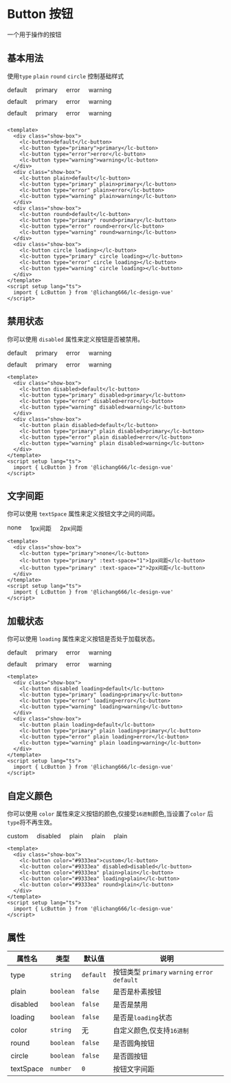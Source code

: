 # Button 按钮

一个用于操作的按钮

## 基本用法

使用`type` `plain` `round` `circle` 控制基础样式

<lc-card style="width:100%">
    <div class="show-box">
        <lc-button>default</lc-button>
        <lc-button type="primary">primary</lc-button>
        <lc-button type="error">error</lc-button>
        <lc-button type="warning">warning</lc-button>
    </div>
    <div class="show-box">
        <lc-button plain>default</lc-button>
        <lc-button type="primary" plain>primary</lc-button>
        <lc-button type="error" plain>error</lc-button>
        <lc-button type="warning" plain>warning</lc-button>
    </div>
    <div class="show-box">
        <lc-button round>default</lc-button>
        <lc-button type="primary" round>primary</lc-button>
        <lc-button type="error" round>error</lc-button>
        <lc-button type="warning" round>warning</lc-button>
    </div>
    <div class="show-box">
        <lc-button circle loading></lc-button>
        <lc-button type="primary" circle loading></lc-button>
        <lc-button type="error" circle loading></lc-button>
        <lc-button type="warning" circle loading></lc-button>
    </div>
</lc-card>

<script setup lang="ts">
    import {LcButton,LcCard} from '@lichang666/lc-design-vue'
</script>

```vue
<template>
  <div class="show-box">
    <lc-button>default</lc-button>
    <lc-button type="primary">primary</lc-button>
    <lc-button type="error">error</lc-button>
    <lc-button type="warning">warning</lc-button>
  </div>
  <div class="show-box">
    <lc-button plain>default</lc-button>
    <lc-button type="primary" plain>primary</lc-button>
    <lc-button type="error" plain>error</lc-button>
    <lc-button type="warning" plain>warning</lc-button>
  </div>
  <div class="show-box">
    <lc-button round>default</lc-button>
    <lc-button type="primary" round>primary</lc-button>
    <lc-button type="error" round>error</lc-button>
    <lc-button type="warning" round>warning</lc-button>
  </div>
  <div class="show-box">
    <lc-button circle loading></lc-button>
    <lc-button type="primary" circle loading></lc-button>
    <lc-button type="error" circle loading></lc-button>
    <lc-button type="warning" circle loading></lc-button>
  </div>
</template>
<script setup lang="ts">
  import { LcButton } from '@lichang666/lc-design-vue'
</script>
```

## 禁用状态

你可以使用 `disabled` 属性来定义按钮是否被禁用。

<lc-card style="width:100%">
    <div class="show-box">
        <lc-button disabled>default</lc-button>
        <lc-button type="primary" disabled>primary</lc-button>
        <lc-button type="error" disabled>error</lc-button>
        <lc-button type="warning" disabled>warning</lc-button>
    </div>
     <div class="show-box">
        <lc-button plain disabled>default</lc-button>
        <lc-button type="primary" plain disabled>primary</lc-button>
        <lc-button type="error" plain disabled>error</lc-button>
        <lc-button type="warning" plain disabled>warning</lc-button>
    </div>
</lc-card>

```vue
<template>
  <div class="show-box">
    <lc-button disabled>default</lc-button>
    <lc-button type="primary" disabled>primary</lc-button>
    <lc-button type="error" disabled>error</lc-button>
    <lc-button type="warning" disabled>warning</lc-button>
  </div>
  <div class="show-box">
    <lc-button plain disabled>default</lc-button>
    <lc-button type="primary" plain disabled>primary</lc-button>
    <lc-button type="error" plain disabled>error</lc-button>
    <lc-button type="warning" plain disabled>warning</lc-button>
  </div>
</template>
<script setup lang="ts">
  import { LcButton } from '@lichang666/lc-design-vue'
</script>
```

## 文字间距

你可以使用 `textSpace` 属性来定义按钮文字之间的间距。
<lc-card style="width:100%">

<div class="show-box">
    <lc-button type="primary">none</lc-button>
    <lc-button type="primary" :text-space="1">1px间距</lc-button>
    <lc-button type="primary" :text-space="2">2px间距</lc-button>
</div>

</lc-card>

```vue
<template>
  <div class="show-box">
    <lc-button type="primary">none</lc-button>
    <lc-button type="primary" :text-space="1">1px间距</lc-button>
    <lc-button type="primary" :text-space="2">2px间距</lc-button>
  </div>
</template>
<script setup lang="ts">
  import { LcButton } from '@lichang666/lc-design-vue'
</script>
```

## 加载状态

你可以使用 `loading` 属性来定义按钮是否处于加载状态。

<lc-card style="width:100%">
    <div class="show-box">
        <lc-button disabled loading>default</lc-button>
        <lc-button type="primary" loading>primary</lc-button>
        <lc-button type="error" loading>error</lc-button>
        <lc-button type="warning" loading>warning</lc-button>
    </div>
    <div class="show-box">
        <lc-button plain loading>default</lc-button>
        <lc-button type="primary" plain loading>primary</lc-button>
        <lc-button type="error" plain loading>error</lc-button>
        <lc-button type="warning" plain loading>warning</lc-button>
    </div>
</lc-card>

```vue
<template>
  <div class="show-box">
    <lc-button disabled loading>default</lc-button>
    <lc-button type="primary" loading>primary</lc-button>
    <lc-button type="error" loading>error</lc-button>
    <lc-button type="warning" loading>warning</lc-button>
  </div>
  <div class="show-box">
    <lc-button plain loading>default</lc-button>
    <lc-button type="primary" plain loading>primary</lc-button>
    <lc-button type="error" plain loading>error</lc-button>
    <lc-button type="warning" plain loading>warning</lc-button>
  </div>
</template>
<script setup lang="ts">
  import { LcButton } from '@lichang666/lc-design-vue'
</script>
```

## 自定义颜色

你可以使用 `color` 属性来定义按钮的颜色,仅接受`16进制`颜色,当设置了`color` 后 `type`将不再生效。

<lc-card style="width:100%">
    <div class="show-box">
        <lc-button color="#9333ea">custom</lc-button>
        <lc-button color="#9333ea" disabled>disabled</lc-button>
        <lc-button color="#9333ea" plain>plain</lc-button>
        <lc-button color="#9333ea" loading>plain</lc-button>
        <lc-button color="#9333ea" round>plain</lc-button>
    </div>
</lc-card>

```vue
<template>
  <div class="show-box">
    <lc-button color="#9333ea">custom</lc-button>
    <lc-button color="#9333ea" disabled>disabled</lc-button>
    <lc-button color="#9333ea" plain>plain</lc-button>
    <lc-button color="#9333ea" loading>plain</lc-button>
    <lc-button color="#9333ea" round>plain</lc-button>
  </div>
</template>
<script setup lang="ts">
  import { LcButton } from '@lichang666/lc-design-vue'
</script>
```

## 属性

| 属性名    | 类型      | 默认值    | 说明                                           |
| --------- | --------- | --------- | ---------------------------------------------- |
| type      | `string`  | `default` | 按钮类型 `primary` `warning` `error` `default` |
| plain     | `boolean` | `false`   | 是否是朴素按钮                                 |
| disabled  | `boolean` | `false`   | 是否是禁用                                     |
| loading   | `boolean` | `false`   | 是否是`loading`状态                            |
| color     | `string`  | 无        | 自定义颜色,仅支持`16进制`                      |
| round     | `boolean` | `false`   | 是否圆角按钮                                   |
| circle    | `boolean` | `false`   | 是否圆按钮                                     |
| textSpace | `number`  | `0`       | 按钮文字间距                                   |

<style>
.show-box{
    display:flex;
    gap:20px;
    margin-bottom:10px;
}
.show-box:last-child{
    margin-bottom:0;
}
</style>
